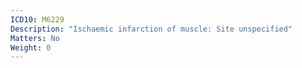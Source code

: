 ```yaml
---
ICD10: M6229
Description: "Ischaemic infarction of muscle: Site unspecified"
Matters: No
Weight: 0
---
```


